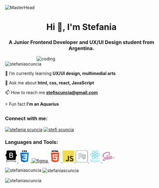 ![MasterHead](https://media.licdn.com/dms/image/D4D16AQF5uvQCGUNn6Q/profile-displaybackgroundimage-shrink_350_1400/0/1696299914854?e=1710979200&v=beta&t=qP0wZoRNmt55_whhy9ziM7zPRVNXXfE7ybM2LdEy25I)
<h1 align="center">Hi 👋, I'm Stefania</h1>
<h3 align="center">A Junior Frontend Developer and UX/UI Design student from Argentina.</h3>
<img align="right" alt="coding" width="400" src="https://media0.giphy.com/media/v1.Y2lkPTc5MGI3NjExZzBkbnUwZWhoY3c5a2R4bG9vaDY2eGluMmhqMzgzaXhjc2dkMzIybiZlcD12MV9pbnRlcm5hbF9naWZfYnlfaWQmY3Q9cw/NgurY1o4z080Jfoyzw/giphy.gif"  >

<p align="left"> <img src="https://komarev.com/ghpvc/?username=stefaniascuncia&label=Profile%20views&color=0e75b6&style=flat" alt="stefaniascuncia" /> </p>

🌱 I’m currently learning **UX/UI design, multimedial arts**

💬 Ask me about **html, css, react, JavaScript**

📫 How to reach me **stefiscuncia@gmail.com**

⚡ Fun fact **I'm an Aquarius**

<h3 align="left">Connect with me:</h3>
<p align="left">
<a href="https://linkedin.com/in/stefania-scuncia-8981a9199" target="blank"><img align="center" src="https://raw.githubusercontent.com/rahuldkjain/github-profile-readme-generator/master/src/images/icons/Social/linked-in-alt.svg" alt="stefania scuncia" height="30" width="40" /></a>
<a href="https://instagram.com/stefiscuncia" target="blank"><img align="center" src="https://raw.githubusercontent.com/rahuldkjain/github-profile-readme-generator/master/src/images/icons/Social/instagram.svg" alt="stefi scuncia" height="30" width="40" /></a>
</p>

<h3 align="left">Languages and Tools:</h3>
<p align="left"> <a href="https://getbootstrap.com" target="_blank" rel="noreferrer"> <img src="https://raw.githubusercontent.com/devicons/devicon/master/icons/bootstrap/bootstrap-plain-wordmark.svg" alt="bootstrap" width="40" height="40"/> </a> <a href="https://www.w3schools.com/css/" target="_blank" rel="noreferrer"> <img src="https://raw.githubusercontent.com/devicons/devicon/master/icons/css3/css3-original-wordmark.svg" alt="css3" width="40" height="40"/> </a> <a href="https://www.figma.com/" target="_blank" rel="noreferrer"> <img src="https://www.vectorlogo.zone/logos/figma/figma-icon.svg" alt="figma" width="40" height="40"/> </a> <a href="https://www.w3.org/html/" target="_blank" rel="noreferrer"> <img src="https://raw.githubusercontent.com/devicons/devicon/master/icons/html5/html5-original-wordmark.svg" alt="html5" width="40" height="40"/> </a> <a href="https://developer.mozilla.org/en-US/docs/Web/JavaScript" target="_blank" rel="noreferrer"> <img src="https://raw.githubusercontent.com/devicons/devicon/master/icons/javascript/javascript-original.svg" alt="javascript" width="40" height="40"/> </a> <a href="https://www.photoshop.com/en" target="_blank" rel="noreferrer"> <img src="https://raw.githubusercontent.com/devicons/devicon/master/icons/photoshop/photoshop-line.svg" alt="photoshop" width="40" height="40"/> </a> <a href="https://reactjs.org/" target="_blank" rel="noreferrer"> <img src="https://raw.githubusercontent.com/devicons/devicon/master/icons/react/react-original-wordmark.svg" alt="react" width="40" height="40"/> </a> <a href="https://sass-lang.com" target="_blank" rel="noreferrer"> <img src="https://raw.githubusercontent.com/devicons/devicon/master/icons/sass/sass-original.svg" alt="sass" width="40" height="40"/> </a> </p>

<p><img align="left" src="https://github-readme-stats.vercel.app/api/top-langs?username=stefaniascuncia&theme=dracula&show_icons=true&locale=en&layout=compact" alt="stefaniascuncia" /></p>

<p>&nbsp;<img align="center" src="https://github-readme-stats.vercel.app/api?username=stefaniascuncia&theme=dracula&show_icons=true&locale=en" alt="stefaniascuncia" /></p>

<p><img align="center" src="https://github-readme-streak-stats.herokuapp.com/?user=stefaniascuncia&theme=dracula" alt="stefaniascuncia" /></p>
